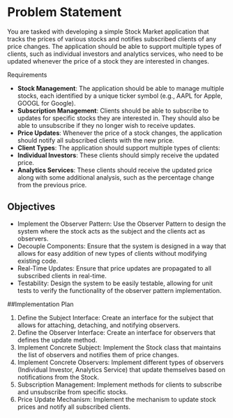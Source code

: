 # Problem Statement
You are tasked with developing a simple Stock Market application that tracks the prices of various stocks and notifies subscribed clients of any price changes. 
The application should be able to support multiple types of clients, such as individual investors and analytics services, who need to be updated whenever the price of a stock they are interested in changes.

Requirements
- **Stock Management**: The application should be able to manage multiple stocks, each identified by a unique ticker symbol (e.g., AAPL for Apple, GOOGL for Google).
- **Subscription Management**: Clients should be able to subscribe to updates for specific stocks they are interested in. They should also be able to unsubscribe if they no longer wish to receive updates.
- **Price Updates**: Whenever the price of a stock changes, the application should notify all subscribed clients with the new price.
- **Client Types**: The application should support multiple types of clients:
- **Individual Investors**: These clients should simply receive the updated price.
- **Analytics Services**: These clients should receive the updated price along with some additional analysis, such as the percentage change from the previous price.

## Objectives
* Implement the Observer Pattern: Use the Observer Pattern to design the system where the stock acts as the subject and the clients act as observers.
* Decouple Components: Ensure that the system is designed in a way that allows for easy addition of new types of clients without modifying existing code.
* Real-Time Updates: Ensure that price updates are propagated to all subscribed clients in real-time.
* Testability: Design the system to be easily testable, allowing for unit tests to verify the functionality of the observer pattern implementation.

##Implementation Plan
1. Define the Subject Interface: Create an interface for the subject that allows for attaching, detaching, and notifying observers.
2. Define the Observer Interface: Create an interface for observers that defines the update method.
3. Implement Concrete Subject: Implement the Stock class that maintains the list of observers and notifies them of price changes.
4. Implement Concrete Observers: Implement different types of observers (Individual Investor, Analytics Service) that update themselves based on notifications from the Stock.
5. Subscription Management: Implement methods for clients to subscribe and unsubscribe from specific stocks.
6. Price Update Mechanism: Implement the mechanism to update stock prices and notify all subscribed clients.